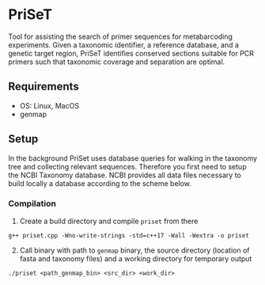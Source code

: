 # PriSeT
Tool for assisting the search of primer sequences for metabarcoding experiments. Given a taxonomic identifier, a reference database, and a genetic target region, PriSeT identifies conserved sections suitable for PCR primers such that taxonomic coverage and separation are optimal.

## Requirements
  * OS: Linux, MacOS
  * genmap 

## Setup
In the background PriSet uses database queries for walking in the taxonomy tree and collecting relevant sequences. Therefore you first need to setup the NCBI Taxonomy database. NCBI provides all data files necessary to build locally a database according to the scheme below.

### Compilation
  1. Create a build directory and compile `priset` from there
  ```
  g++ priset.cpp -Wno-write-strings -std=c++17 -Wall -Wextra -o priset
  ```
  2. Call binary with path to `genmap` binary, the source directory (location of fasta and taxonomy files) and a working directory for temporary output
  ```
 ./priset <path_genmap_bin> <src_dir> <work_dir>
  ```
